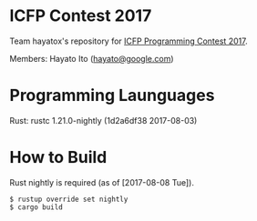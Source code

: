 ICFP Contest 2017
===

Team hayatox's repository for [ICFP Programming Contest 2017](https://icfpcontest2017.github.io/).

Members: Hayato Ito (hayato@google.com)

# Programming Launguages

Rust: rustc 1.21.0-nightly (1d2a6df38 2017-08-03)

# How to Build

Rust nightly is required (as of [2017-08-08 Tue]).

```
$ rustup override set nightly
$ cargo build
```
